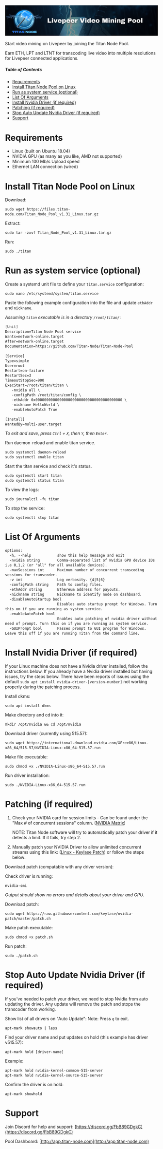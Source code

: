 [![Titan-Node-Pool](https://raw.githubusercontent.com/Titan-Node/Titan-Node-Pool/main/Livepeer%20Video%20Mining%20Pool.png)]([https://github.com/livepeer/go-livepeer](https://github.com/Titan-Node/Titan-Node-Pool))


Start video mining on Livepeer by joining the Titan Node Pool.

Earn ETH, LPT and LTNT for transcoding live video into multiple resolutions for Livepeer connected applications.


##### Table of Contents  
- [Requirements](#requirements)
- [Install Titan Node Pool on Linux](#install-titan-node-pool-on-linux)
- [Run as system service (optional)](#run-as-system-service-optional)
- [List Of Arguments](#list-of-arguments)
- [Install Nvidia Driver (if required)](#install-nvidia-driver-if-required)
- [Patching (if required)](#patching-if-required)
- [Stop Auto Update Nvidia Driver (if required)](#stop-auto-update-nvidia-driver-if-required)
- [Support](#support)




# Requirements
- Linux (built on Ubuntu 18.04)
- NVIDIA GPU (as many as you like, AMD not supported)
- Minimum 100 Mb/s Upload speed
- Ethernet LAN connection (wired)


# Install Titan Node Pool on Linux
Download:
```
sudo wget https://files.titan-node.com/Titan_Node_Pool_v1.31_Linux.tar.gz
```
Extract:
```
sudo tar -zxvf Titan_Node_Pool_v1.31_Linux.tar.gz
```
Run:
```
sudo ./titan
```

# Run as system service (optional)
Create a systemd unit file to define your `titan.service` configuration:
```
sudo nano /etc/systemd/system/titan.service
```
Paste the following example configuration into the file and update `ethAddr` and `nickname`.

_Assuming `titan` executable is in a directory `/root/titan/`_:
```
[Unit]
Description=Titan Node Pool service
Wants=network-online.target
After=network-online.target
Documentation=https://github.com/Titan-Node/Titan-Node-Pool

[Service]
Type=simple
User=root
Restart=on-failure
RestartSec=3
TimeoutStopSec=900
ExecStart=/root/titan/titan \
   -nvidia all \
   -configPath /root/titan/config \
   -ethAddr 0x0000000000000000000000000000000000000000 \
   -nickname HelloWorld \
   -enableAutoPatch True 

[Install]
WantedBy=multi-user.target
```
_To exit and save, press `Ctrl` + `X`, then `Y`, then `Enter`._

Run daemon-reload and enable titan service.
```
sudo systemctl daemon-reload
sudo systemctl enable titan
```
Start the titan service and check it's status.
```
sudo systemctl start titan
sudo systemctl status titan
```
To view the logs:
```
sudo journalctl -fu titan
```
To stop the service:
```
sudo systemctl stop titan
```

# List Of Arguments
```
options:
  -h, --help            show this help message and exit
  -nvidia string        Comma-separated list of Nvidia GPU device IDs i.e 0,1,2 (or "all" for all available devices).
  -maxSessions int      Maximum number of concurrent transcoding sessions for transcoder.
  -v int                Log verbosity. {4|5|6}
  -configPath string    Path to config files.
  -ethAddr string       Ethereum address for payouts.
  -nickname string      Nickname to identify node on dashboard.
  -disableAutoStartup bool
                        Disables auto startup prompt for Windows. Turn this on if you are running as system service.
  -enableAutoPatch bool
                        Enables auto patching of nvidia driver without need of prompt. Turn this on if you are running as system service.
  -GUIPrompt bool       Passes prompt to GUI program for Windows. Leave this off if you are running Titan from the command line.
```

# Install Nvidia Driver (if required)
If your Linux machine does not have a Nvidia driver installed, follow the instructions below.
If you already have a Nvidia driver installed but having issues, try the steps below. There have been reports of issues using the default `sudo apt install nvidia-driver-[version-number]` not working properly during the patching process. 

Install dkms:
```
sudo apt install dkms
```
Make directory and cd into it:
```
mkdir /opt/nvidia && cd /opt/nvidia
```
Download driver (currently using 515.57):
```
sudo wget https://international.download.nvidia.com/XFree86/Linux-x86_64/515.57/NVIDIA-Linux-x86_64-515.57.run
```
Make file executable:
```
sudo chmod +x ./NVIDIA-Linux-x86_64-515.57.run
```
Run driver installation:
```
sudo ./NVIDIA-Linux-x86_64-515.57.run
```

# Patching (if required)
1. Check your NVIDIA card for session limits - Can be found under the "Max # of concurrent sessions" column. ([NVIDIA Matrix](https://developer.nvidia.com/video-encode-and-decode-gpu-support-matrix-new))

   NOTE: Titan Node software will try to automatically patch your driver if it detects a limit. If it fails, try step 2.

2. Manually patch your NVIDIA Driver to allow unlimited concurrent streams using this link: ([Linux - Keylase Patch](https://github.com/keylase/nvidia-patch)) or follow the steps below:

Download patch (compatable with any driver version):

Check driver is running:
```
nvidia-smi
```
*Output should show no errors and details about your driver and GPU.*

Download patch:
```
sudo wget https://raw.githubusercontent.com/keylase/nvidia-patch/master/patch.sh
```
Make patch executable:
```
sudo chmod +x patch.sh
```
Run patch:
```
sudo ./patch.sh
```


# Stop Auto Update Nvidia Driver (if required)
If you've needed to patch your driver, we need to stop Nvidia from auto updating the driver. Any update will remove the patch and stops the transcoder from working.

Show list of all drivers on "Auto Update":
Note: Press `q` to exit.
```
apt-mark showauto | less
```
Find your driver name and put updates on hold (this example has driver v515.57):
```
apt-mark hold [driver-name]
```
Example:
```
apt-mark hold nvidia-kernel-common-515-server
apt-mark hold nvidia-kernel-source-515-server
```
Confirm the driver is on hold:
```
apt-mark showhold
```


# Support
Join Discord for help and support:
[https://discord.gg/FbB89GDgkC](https://discord.gg/FbB89GDgkC)

Pool Dashboard:
[http://app.titan-node.com](http://app.titan-node.com)
